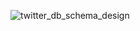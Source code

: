 ![twitter_db_schema_design](https://github.com/dhruvaditya/Assignment_2-Database/assets/89244720/8838a67c-2649-4c31-92a2-590019ae4054)
